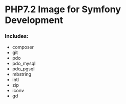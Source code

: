 # PHP7.2 Image for Symfony Development

### Includes:

- composer
- git
- pdo
- pdo_mysql
- pdo_pgsql
- mbstring
- intl
- zip
- iconv
- gd